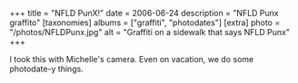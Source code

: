 +++
title = "NFLD PunX!"
date = 2006-06-24
description = "NFLD Punx graffito"
[taxonomies]
albums = ["graffiti", "photodates"]
[extra]
photo = "/photos/NFLDPunx.jpg"
alt = "Graffiti on a sidewalk that says NFLD Punx"
+++

I took this with Michelle's camera. Even on vacation, we do some photodate-y things.
